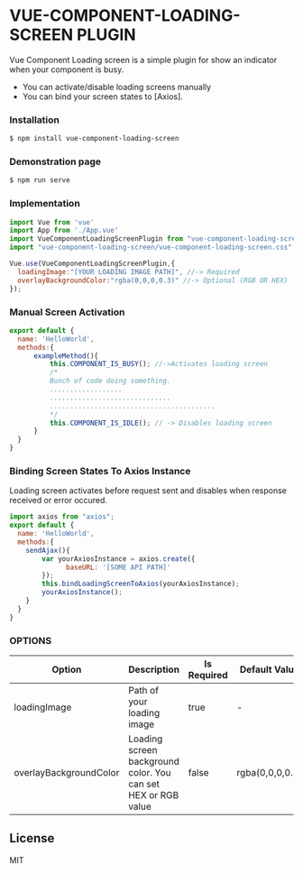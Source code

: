 # VUE-COMPONENT-LOADING-SCREEN PLUGIN


Vue Component Loading screen is a simple plugin for show an indicator when your component is busy.

  - You can activate/disable loading screens manually
  - You can bind your screen states to [Axios].

### Installation

```sh
$ npm install vue-component-loading-screen
```

### Demonstration page
```sh
$ npm run serve
```
### Implementation

```javascript
import Vue from 'vue'
import App from './App.vue'
import VueComponentLoadingScreenPlugin from "vue-component-loading-screen";
import "vue-component-loading-screen/vue-component-loading-screen.css";

Vue.use(VueComponentLoadingScreenPlugin,{
  loadingImage:"[YOUR LOADING IMAGE PATH]", //-> Required
  overlayBackgroundColor:"rgba(0,0,0,0.3)" //-> Optional (RGB OR HEX)
});
```

### Manual Screen Activation
```javascript
export default {
  name: 'HelloWorld',
  methods:{
      exampleMethod(){
          this.COMPONENT_IS_BUSY(); //->Activates loading screen
          /*
          Bunch of code doing something.
          ..................
          ..............................
          .........................................
          */
          this.COMPONENT_IS_IDLE(); // -> Disables loading screen
      }
  }
}
```

### Binding Screen States To Axios Instance
Loading screen activates before request sent and disables when response received or error occured.
```javascript
import axios from "axios";
export default {
  name: 'HelloWorld',
  methods:{
    sendAjax(){
        var yourAxiosInstance = axios.create({
              baseURL: '[SOME API PATH]'
        });
        this.bindLoadingScreenToAxios(yourAxiosInstance);
        yourAxiosInstance();
    }
  }
}
```
### OPTIONS
Option | Description | Is Required | Default Value
------------ | ------------- | ------------- | -------------
loadingImage | Path of your loading image | true | -
overlayBackgroundColor | Loading screen background color. You can set HEX or RGB value | false | rgba(0,0,0,0.5)
License
----

MIT
